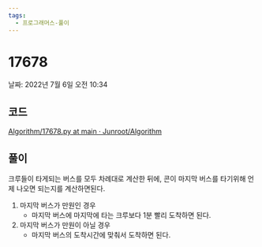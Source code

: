 ```yaml
---
tags:
  - 프로그래머스-풀이
---
```

# 17678

날짜: 2022년 7월 6일 오전 10:34

## 코드

[Algorithm/17678.py at main · Junroot/Algorithm](https://github.com/Junroot/Algorithm/blob/main/programmers/17678.py)

## 풀이

크루들이 타게되는 버스를 모두 차례대로 계산한 뒤에, 콘이 마지막 버스를 타기위해 언제 나오면 되는지를 계산하면된다.

1. 마지막 버스가 만원인 경우
    - 마지막 버스에 마지막에 타는 크루보다 1분 빨리 도착하면 된다.
2. 마지막 버스가 만원이 아닐 경우
    - 마지막 버스의 도착시간에 맞춰서 도착하면 된다.
